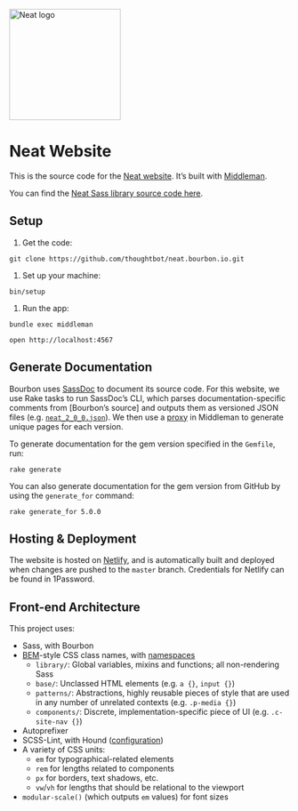 [<img src="http://images.thoughtbot.com/neat/neat-logo.svg" width="200" alt="Neat logo">][Neat website]

# Neat Website

This is the source code for the [Neat website]. It’s built with [Middleman].

You can find the [Neat Sass library source code here][library repo].

[Neat website]: http://neat.bourbon.io
[Middleman]: https://middlemanapp.com
[library repo]: https://github.com/thoughtbot/neat

## Setup

1. Get the code:

  ```
  git clone https://github.com/thoughtbot/neat.bourbon.io.git
  ```

1. Set up your machine:

  ```
  bin/setup
  ```

1. Run the app:

  ```
  bundle exec middleman
  ```

  ```
  open http://localhost:4567
  ```

## Generate Documentation

Bourbon uses [SassDoc] to document its source code. For this website, we use
Rake tasks to run SassDoc’s CLI, which parses documentation-specific comments
from [Bourbon’s source] and outputs them as versioned JSON files
(e.g. [`neat_2_0_0.json`]). We then use a [proxy] in Middleman to generate
unique pages for each version.

To generate documentation for the gem version specified in the `Gemfile`, run:

  ```
  rake generate
  ```

You can also generate documentation for the gem version from GitHub by using the
`generate_for` command:

  ```
  rake generate_for 5.0.0
  ```

[SassDoc]: http://sassdoc.com/
[Neat’s source]: https://github.com/thoughtbot/neat/
[`neat_2_0_0.json`]: data/neat_2_0_0.json
[proxy]: https://middlemanapp.com/advanced/dynamic_pages/

## Hosting & Deployment

The website is hosted on [Netlify], and is automatically built and deployed when
changes are pushed to the `master` branch. Credentials for Netlify can be found
in 1Password.

[Netlify]: https://www.netlify.com/

## Front-end Architecture

This project uses:

- Sass, with Bourbon
- [BEM]-style CSS class names, with [namespaces]
  - `library/`: Global variables, mixins and functions; all non-rendering Sass
  - `base/`: Unclassed HTML elements (e.g. `a {}`, `input {}`)
  - `patterns/`: Abstractions, highly reusable pieces of style that are used in
    any number of unrelated contexts (e.g. `.p-media {}`)
  - `components/`: Discrete, implementation-specific piece of UI
    (e.g. `.c-site-nav {}`)
- Autoprefixer
- SCSS-Lint, with Hound ([configuration](.scss-lint.yml))
- A variety of CSS units:
  - `em` for typographical-related elements
  - `rem` for lengths related to components
  - `px` for borders, text shadows, etc.
  - `vw`/`vh` for lengths that should be relational to the viewport
- `modular-scale()` (which outputs `em` values) for font sizes

[BEM]: http://csswizardry.com/2013/01/mindbemding-getting-your-head-round-bem-syntax/
[namespaces]: http://csswizardry.com/2015/03/more-transparent-ui-code-with-namespaces/
